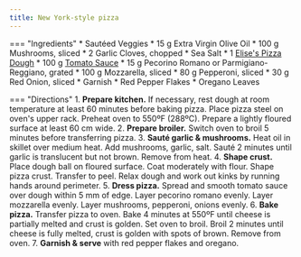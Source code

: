 ```yaml
---
title: New York-style pizza
---
```

=== "Ingredients"
    * Sautéed Veggies
        * 15 g Extra Virgin Olive Oil
        * 100 g Mushrooms, sliced
        * 2 Garlic Cloves, chopped
        * Sea Salt
    * 1 [Elise's Pizza Dough](../breads/pizza-doughs/elise's-pizza-dough.md)
    * 100 g [Tomato Sauce](../sauces/tomato-sauce/tomato-sauce.md)
    * 15 g Pecorino Romano or Parmigiano-Reggiano, grated
    * 100 g Mozzarella, sliced
    * 80 g Pepperoni, sliced
    * 30 g Red Onion, sliced
    * Garnish
        * Red Pepper Flakes
        * Oregano Leaves

=== "Directions"
    1. **Prepare kitchen.** If necessary, rest dough at room temperature at least 60 minutes before baking pizza. Place pizza steel on oven's upper rack. Preheat oven to 550ºF (288ºC). Prepare a lightly floured surface at least 60 cm wide.
    2. **Prepare broiler.** Switch oven to broil 5 minutes before transferring pizza.
    3. **Sauté garlic & mushrooms.** Heat oil in skillet over medium heat. Add mushrooms, garlic, salt. Sauté 2 minutes until garlic is translucent but not brown. Remove from heat.
    4. **Shape crust.** Place dough ball on floured surface. Coat moderately with flour. Shape pizza crust. Transfer to peel. Relax dough and work out kinks by running hands around perimeter.
    5. **Dress pizza.** Spread and smooth tomato sauce over dough within 5 mm of edge. Layer pecorino romano evenly. Layer mozzarella evenly. Layer mushrooms, pepperoni, onions evenly.
    6. **Bake pizza.** Transfer pizza to oven. Bake 4 minutes at 550ºF until cheese is partially melted and crust is golden. Set oven to broil. Broil 2 minutes until cheese is fully melted, crust is golden with spots of brown. Remove from oven.
    7. **Garnish & serve** with red pepper flakes and oregano.
